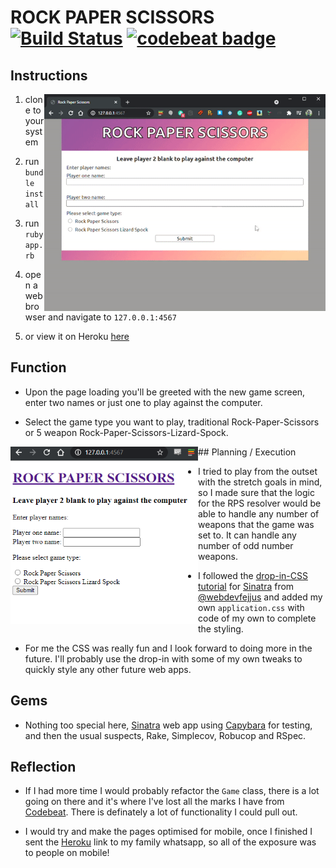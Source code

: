 # ROCK PAPER SCISSORS [![Build Status](https://travis-ci.com/StuBehan/rps-challenge.svg?branch=master)](https://travis-ci.com/StuBehan/rps-challenge) [![codebeat badge](https://codebeat.co/badges/67c21e1b-b9b2-4c6c-b591-9316668031b8)](https://codebeat.co/projects/github-com-stubehan-rps-challenge-master)

## Instructions
<img align="right" width="450" src="./docs/rps-in-action.gif">

1. clone to your system

2. run `bundle install` 

3. run `ruby app.rb`

4. open a web browser and navigate to `127.0.0.1:4567`

5. or view it on Heroku [here](https://roc-pap-sci.herokuapp.com/)

## Function

* Upon the page loading you'll be greeted with the new game screen, enter two names or just one to play against the computer. 

* Select the game type you want to play, traditional Rock-Paper-Scissors or 5 weapon Rock-Paper-Scissors-Lizard-Spock.


<img align="left" width="300" src="./docs/rps-no-css.png">
## Planning / Execution

* I tried to play from the outset with the stretch goals in mind, so I made sure that the logic for the RPS resolver would be able to handle any number of weapons that the game was set to. It can handle any number of odd number weapons.

* I followed the [drop-in-CSS tutorial](https://github.com/webdevjeffus/css-for-sinatra) for [Sinatra](https://github.com/sinatra/sinatra) from [@webdevfejjus](https://github.com/webdevjeffus) and added my own `application.css` with code of my own to complete the styling.

* For me the CSS was really fun and I look forward to doing more in the future. I'll probably use the drop-in with some of my own tweaks to quickly style any other future web apps.

## Gems

* Nothing too special here, [Sinatra](https://github.com/sinatra/sinatra) web app using [Capybara](https://github.com/teamcapybara/capybara) for testing, and then the usual suspects, Rake, Simplecov, Robucop and RSpec.

## Reflection

* If I had more time I would probably refactor the `Game` class, there is a lot going on there and it's where I've lost all the marks I have from [Codebeat](https://codebeat.co). There is definately a lot of functionality I could pull out. 

* I would try and make the pages optimised for mobile, once I finished I sent the [Heroku](https://roc-pap-sci.herokuapp.com/) link to my family whatsapp, so all of the exposure was to people on mobile!
